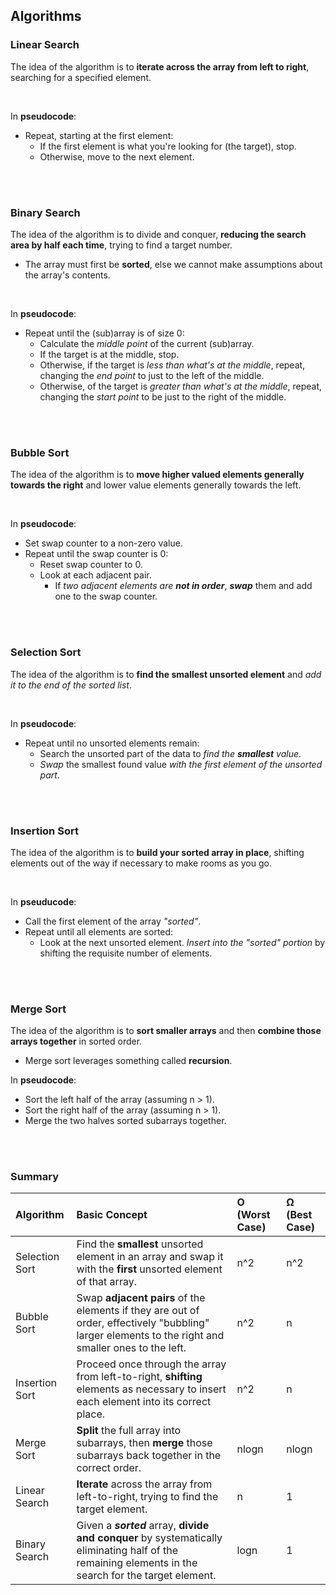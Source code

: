 ## Algorithms

### Linear Search

The idea of the algorithm is to **iterate across the array from left to right**, searching for a specified element.

<br />

In **pseudocode**:
* Repeat, starting at the first element:
  * If the first element is what you're looking for (the target), stop.
  * Otherwise, move to the next element.
  
<br />
<br />

### Binary Search

The idea of the algorithm is to divide and conquer, **reducing the search area by half each time**, trying to find a target number.
* The array must first be **sorted**, else we cannot make assumptions about the array's contents.

<br />

In **pseudocode**:
* Repeat until the (sub)array is of size 0:
  * Calculate the *middle point* of the current (sub)array.
  * If the target is at the middle, stop.
  * Otherwise, if the target is *less than what's at the middle*, repeat, changing the *end point* to just to the left of the middle.
  * Otherwise, of the target is *greater than what's at the middle*, repeat, changing the *start point* to be just to the right of the middle.

<br />
<br />

### Bubble Sort

The idea of the algorithm is to **move higher valued elements generally towards the right** and lower value elements generally towards the left.

<br />

In **pseudocode**:
* Set swap counter to a non-zero value.
* Repeat until the swap counter is 0:
  * Reset swap counter to 0.
  * Look at each adjacent pair.
    * If *two adjacent elements are **not in order***, ***swap*** them and add one to the swap counter.
    
<br />
<br />

### Selection Sort

The idea of the algorithm is to **find the smallest unsorted element** and *add it to the end of the sorted list*.

<br />

In **pseudocode**:
* Repeat until no unsorted elements remain:
  * Search the unsorted part of the data to *find the **smallest** value*.
  * *Swap* the smallest found value *with the first element of the unsorted part*.

<br />
<br />

### Insertion Sort

The idea of the algorithm is to **build your sorted array in place**, shifting elements out of the way if necessary to make rooms as you go.

<br />

In **pseuducode**:
* Call the first element of the array *"sorted"*.
* Repeat until all elements are sorted:
  * Look at the next unsorted element. *Insert into the "sorted" portion* by shifting the requisite number of elements.

<br />
<br />

### Merge Sort

The idea of the algorithm is to **sort smaller arrays** and then **combine those arrays together** in sorted order.
* Merge sort leverages something called **recursion**.

In **pseudocode**:
* Sort the left half of the array (assuming n > 1).
* Sort the right half of the array (assuming n > 1).
* Merge the two halves sorted subarrays together.

<br />
<br />

### Summary

Algorithm   |Basic Concept   |O (Worst Case) |Ω (Best Case)
:---|:---|:---|:---
Selection Sort|Find the **smallest** unsorted element in an array and swap it with the **first** unsorted element of that array.|n^2 |n^2
Bubble Sort|Swap **adjacent pairs** of the elements if they are out of order, effectively "bubbling" larger elements to the right and smaller ones to the left.|n^2 |n
Insertion Sort|Proceed once through the array from left-to-right, **shifting** elements as necessary to insert each element into its correct place.|n^2 |n
Merge Sort|**Split** the full array into subarrays, then **merge** those subarrays back together in the correct order.|nlogn |nlogn
Linear Search|**Iterate** across the array from left-to-right, trying to find the target element.|n |1
Binary Search|Given a ***sorted*** array, **divide and conquer** by systematically eliminating half of the remaining elements in the search for the target element.|logn |1




